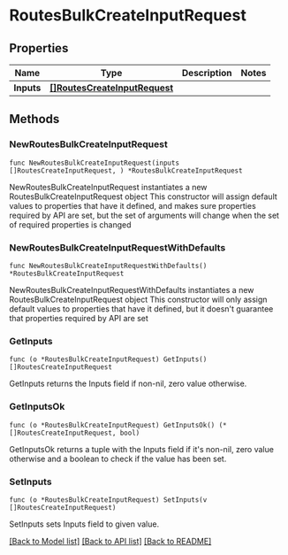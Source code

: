 # RoutesBulkCreateInputRequest

## Properties

Name | Type | Description | Notes
------------ | ------------- | ------------- | -------------
**Inputs** | [**[]RoutesCreateInputRequest**](RoutesCreateInputRequest.md) |  | 

## Methods

### NewRoutesBulkCreateInputRequest

`func NewRoutesBulkCreateInputRequest(inputs []RoutesCreateInputRequest, ) *RoutesBulkCreateInputRequest`

NewRoutesBulkCreateInputRequest instantiates a new RoutesBulkCreateInputRequest object
This constructor will assign default values to properties that have it defined,
and makes sure properties required by API are set, but the set of arguments
will change when the set of required properties is changed

### NewRoutesBulkCreateInputRequestWithDefaults

`func NewRoutesBulkCreateInputRequestWithDefaults() *RoutesBulkCreateInputRequest`

NewRoutesBulkCreateInputRequestWithDefaults instantiates a new RoutesBulkCreateInputRequest object
This constructor will only assign default values to properties that have it defined,
but it doesn't guarantee that properties required by API are set

### GetInputs

`func (o *RoutesBulkCreateInputRequest) GetInputs() []RoutesCreateInputRequest`

GetInputs returns the Inputs field if non-nil, zero value otherwise.

### GetInputsOk

`func (o *RoutesBulkCreateInputRequest) GetInputsOk() (*[]RoutesCreateInputRequest, bool)`

GetInputsOk returns a tuple with the Inputs field if it's non-nil, zero value otherwise
and a boolean to check if the value has been set.

### SetInputs

`func (o *RoutesBulkCreateInputRequest) SetInputs(v []RoutesCreateInputRequest)`

SetInputs sets Inputs field to given value.



[[Back to Model list]](../README.md#documentation-for-models) [[Back to API list]](../README.md#documentation-for-api-endpoints) [[Back to README]](../README.md)


